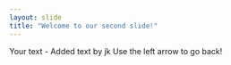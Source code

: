 ```yaml
---
layout: slide
title: "Welcome to our second slide!"
---
```

Your text - Added text by jk
Use the left arrow to go back!

